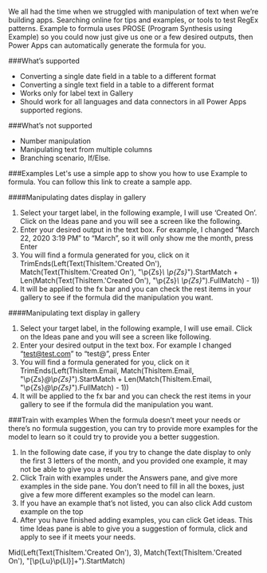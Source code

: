 We all had the time when we struggled with manipulation of text when we’re building apps. Searching online for tips and examples, or tools to test RegEx patterns. Example to formula uses PROSE (Program Synthesis using Example) so you could now just give us one or a few desired outputs, then Power Apps can automatically generate the formula for you. 

###What’s supported 

- Converting a single date field in a table to a different format 
- Converting a single text field in a table to a different format 
- Works only for label text in Gallery 
- Should work for all languages and data connectors in all Power Apps supported regions.

###What’s not supported 
- Number manipulation 
- Manipulating text from multiple columns 
- Branching scenario, If/Else. 

###Examples
Let's use a simple app to show you how to use Example to formula. You can follow this link to create a sample app.

####Manipulating dates display in gallery
1. Select your target label, in the following example, I will use ‘Created On’. Click on the Ideas pane and you will see a screen like the following. 
2. Enter your desired output in the text box. For example, I changed “March 22, 2020 3:19 PM” to “March”, so it will only show me the month, press Enter 
3. You will find a formula generated for you, click on it  
TrimEnds(Left(Text(ThisItem.'Created On'), Match(Text(ThisItem.'Created On'), "\p{Zs}*\ \p{Zs}*").StartMatch + Len(Match(Text(ThisItem.'Created On'), "\p{Zs}*\ \p{Zs}*").FullMatch) - 1)) 
4. It will be applied to the fx bar and you can check the rest items in your gallery to see if the formula did the manipulation you want. 

####Manipulating text display in gallery
1. Select your target label, in the following example, I will use email. Click on the Ideas pane and you will see a screen like following. 
2. Enter your desired output in the text box. For example I changed “test@test.com” to “test@”, press Enter 
3. You will find a formula generated for you, click on it 
TrimEnds(Left(ThisItem.Email, Match(ThisItem.Email, "\p{Zs}*@\p{Zs}*").StartMatch + Len(Match(ThisItem.Email, "\p{Zs}*@\p{Zs}*").FullMatch) - 1)) 
4. It will be applied to the fx bar and you can check the rest items in your gallery to see if the formula did the manipulation you want. 

###Train with examples
When the formula doesn’t meet your needs or there’s no formula suggestion, you can try to provide more examples for the model to learn so it could try to provide you a better suggestion. 

1. In the following date case, if you try to change the date display to only the first 3 letters of the month, and you provided one example, it may not be able to give you a result. 
2. Click Train with examples under the Answers pane, and give more examples in the side pane. 
You don’t need to fill in all the boxes, just give a few more different examples so the model can learn. 
3. If you have an example that’s not listed, you can also click Add custom example on the top 
4. After you have finished adding examples, you can click Get ideas. This time Ideas pane is able to give you a suggestion of formula, click and apply to see if it meets your needs. 

Mid(Left(Text(ThisItem.'Created On'), 3), Match(Text(ThisItem.'Created On'), "[\p{Lu}\p{Ll}]+").StartMatch) 
